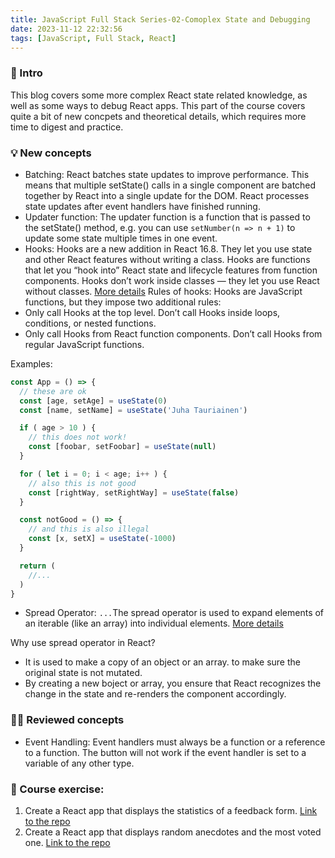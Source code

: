 ```yaml
---
title: JavaScript Full Stack Series-02-Comoplex State and Debugging
date: 2023-11-12 22:32:56
tags: [JavaScript, Full Stack, React]
---
```


### **🔎 Intro**

This blog covers some more complex React state related knowledge, as well as some ways to debug React apps. This part of the course covers quite a bit of new concpets and theoretical details, which requires more time to digest and practice.

<!-- more -->

### **💡 New concepts**

- Batching:
  React batches state updates to improve performance. This means that multiple setState() calls in a single component are batched together by React into a single update for the DOM. React processes state updates after event handlers have finished running.
- Updater function:
  The updater function is a function that is passed to the setState() method, e.g. you can use `setNumber(n => n + 1)` to update some state multiple times in one event.
- Hooks:
  Hooks are a new addition in React 16.8. They let you use state and other React features without writing a class. Hooks are functions that let you “hook into” React state and lifecycle features from function components. Hooks don’t work inside classes — they let you use React without classes. [More details](https://react.dev/reference/react/hooks)
  Rules of hooks:
  Hooks are JavaScript functions, but they impose two additional rules:
- Only call Hooks at the top level. Don’t call Hooks inside loops, conditions, or nested functions.
- Only call Hooks from React function components. Don’t call Hooks from regular JavaScript functions.

Examples:

```jsx
const App = () => {
  // these are ok
  const [age, setAge] = useState(0)
  const [name, setName] = useState('Juha Tauriainen')

  if ( age > 10 ) {
    // this does not work!
    const [foobar, setFoobar] = useState(null)
  }

  for ( let i = 0; i < age; i++ ) {
    // also this is not good
    const [rightWay, setRightWay] = useState(false)
  }

  const notGood = () => {
    // and this is also illegal
    const [x, setX] = useState(-1000)
  }

  return (
    //...
  )
}
```

- Spread Operator: `...`The spread operator is used to expand elements of an iterable (like an array) into individual elements. [More details](https://developer.mozilla.org/en-US/docs/Web/JavaScript/Reference/Operators/Spread_syntax)

Why use spread operator in React?

- It is used to make a copy of an object or an array. to make sure the original state is not mutated.
- By creating a new boject or array, you ensure that React recognizes the change in the state and re-renders the component accordingly.

### **👨‍💻 Reviewed concepts**

- Event Handling:
  Event handlers must always be a function or a reference to a function. The button will not work if the event handler is set to a variable of any other type.

### **📝 Course exercise:**

1. Create a React app that displays the statistics of a feedback form. [Link to the repo](https://github.com/Dogecat0/fullstack_open/tree/main/part1/unicafe)
2. Create a React app that displays random anecdotes and the most voted one. [Link to the repo](https://github.com/Dogecat0/fullstack_open/tree/main/part1/anecdotes)
